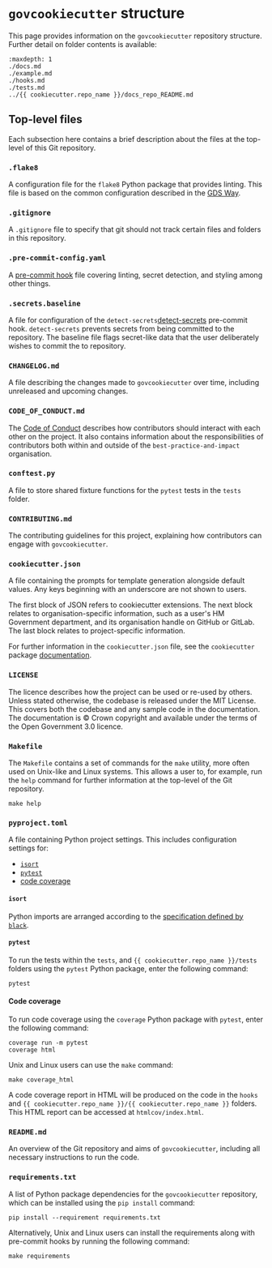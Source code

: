 # `govcookiecutter` structure

This page provides information on the `govcookiecutter` repository structure.
Further detail on folder contents is available:

```{toctree}
:maxdepth: 1
./docs.md
./example.md
./hooks.md
./tests.md
../{{ cookiecutter.repo_name }}/docs_repo_README.md
```

## Top-level files

Each subsection here contains a brief description about the files at the top-level of
this Git repository.

### `.flake8`

A configuration file for the `flake8` Python package that provides linting. This file
is based on the common configuration described in the [GDS Way][gds-way-flake8].

### `.gitignore`

A `.gitignore` file to specify that git should not track certain files and folders in this repository.

### `.pre-commit-config.yaml`

A [pre-commit hook][docs-pre-commit-hooks] file covering linting, secret detection,
and styling among other things.

### `.secrets.baseline`

A file for configuration of the  `detect-secrets`[detect-secrets] pre-commit hook. `detect-secrets` prevents secrets from being committed
to the repository. The baseline file flags secret-like data that the user deliberately wishes to commit the to repository.

### `CHANGELOG.md`

A file describing the changes made to `govcookiecutter` over time, including unreleased
and upcoming changes.

### `CODE_OF_CONDUCT.md`

The [Code of Conduct][code-of-conduct] describes how contributors should interact
with each other on the project.
It also contains information about the responsibilities of contributors
both within and outside of the `best-practice-and-impact` organisation.

### `conftest.py`

A file to store shared fixture functions for the `pytest` tests in the `tests` folder.

### `CONTRIBUTING.md`

The contributing guidelines for this project, explaining how contributors can
engage with `govcookiecutter`.

### `cookiecutter.json`

A file containing the prompts for template generation alongside default values.
Any keys beginning with an underscore are not shown to users.

The first block of JSON refers to cookiecutter extensions. The next block relates to
organisation-specific information, such as a user's HM Government department, and its
organisation handle on GitHub or GitLab. The last block relates to project-specific
information.

For further information in the `cookiecutter.json` file, see the `cookiecutter`
package [documentation][cookiecutter].

### `LICENSE`

The licence describes how the project can be used or re-used by others. Unless stated otherwise, the codebase is released under
the MIT License. This covers both the codebase and any sample code in the
documentation. The documentation is © Crown copyright and available under the terms of
the Open Government 3.0 licence.

### `Makefile`

The `Makefile` contains a set of commands for the `make` utility, more often
used on Unix-like and Linux systems. This allows a user to, for example,
run the `help` command for further information at the top-level of the Git repository.

```shell
make help
```

### `pyproject.toml`

A file containing Python project settings. This includes configuration settings for:

- [`isort`](#isort)
- [`pytest`](#pytest)
- [code coverage](#code-coverage)

#### `isort`

Python imports are arranged according to the [specification defined by `black`][black].

#### `pytest`

To run the tests within the `tests`, and `{{ cookiecutter.repo_name }}/tests` folders
using the `pytest` Python package, enter the following command:

```shell
pytest
```

#### Code coverage

To run code coverage using the `coverage` Python package with `pytest`, enter the
following command:

```shell
coverage run -m pytest
coverage html
```

Unix and Linux users can use the `make` command:

```shell
make coverage_html
```

A code coverage report in HTML will be produced on the code in the `hooks` and
`{{ cookiecutter.repo_name }}/{{ cookiecutter.repo_name }}` folders.
This HTML report can be accessed at `htmlcov/index.html`.

### `README.md`

An overview of the Git repository and aims of `govcookiecutter`, including all necessary instructions to run the code.

### `requirements.txt`

A list of Python package dependencies for the `govcookiecutter` repository,
which can be installed using the `pip install` command:

```shell
pip install --requirement requirements.txt
```

Alternatively, Unix and Linux users can install the requirements along with pre-commit hooks by running the following command:

```shell
make requirements
```

[black]: https://black.readthedocs.io/en/stable/
[code-of-conduct]: https://github.com/best-practice-and-impact/govcookiecutter/blob/main/docs/CODE_OF_CONDUCT.md
[cookiecutter]: https://cookiecutter.readthedocs.io/
[detect-secrets]: https://github.com/Yelp/detect-secrets
[docs-pre-commit-hooks]: https://github.com/best-practice-and-impact/govcookiecutter/blob/main/%7B%7B%20cookiecutter.repo_name%20%7D%7D/docs/contributor_guide/CONTRIBUTING.md#getting-started
[gds-way-flake8]: https://gds-way.cloudapps.digital/manuals/programming-languages/python/python.html#common-configuration
